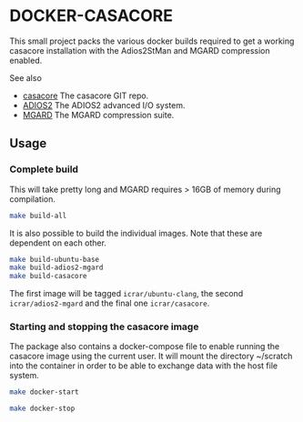 
# DOCKER-CASACORE

This small project packs the various docker builds required to get a working casacore
installation with the Adios2StMan and MGARD compression enabled.

See also 
- [casacore](https://github.com/casacore/casacore) The casacore GIT repo.
- [ADIOS2](https://github.com/ornladios/ADIOS2) The ADIOS2 advanced I/O system.
- [MGARD](https://github.com/CODARcode/MGARD) The MGARD compression suite.

## Usage
### Complete build
This will take pretty long and MGARD requires > 16GB of memory during compilation. 

```bash
make build-all
```

It is also possible to build the individual images. Note that these are dependent on each other.

```bash
make build-ubuntu-base
make build-adios2-mgard
make build-casacore
```
The first image will be tagged `icrar/ubuntu-clang`, the second `icrar/adios2-mgard` and the final
one `icrar/casacore`.

### Starting and stopping the casacore image
The package also contains a docker-compose file to enable running the casacore image using the
current user. It will mount the directory ~/scratch into the container in order to be able to
exchange data with the host file system.

```bash
make docker-start
```

```bash
make docker-stop
```

